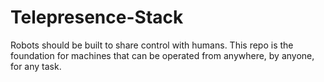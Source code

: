# Telepresence-Stack
Robots should be built to share control with humans. This repo is the foundation for machines that can be operated from anywhere, by anyone, for any task.
